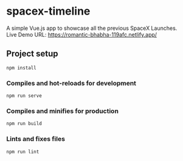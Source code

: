 # spacex-timeline
A simple Vue.js app to showcase all the previous SpaceX Launches.
<br>
Live Demo URL: https://romantic-bhabha-119afc.netlify.app/

## Project setup
```
npm install
```

### Compiles and hot-reloads for development
```
npm run serve
```

### Compiles and minifies for production
```
npm run build
```

### Lints and fixes files
```
npm run lint
```
